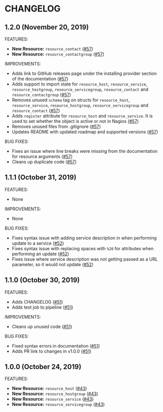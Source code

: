 # CHANGELOG

## 1.2.0 (November 20, 2019)

FEATURES:

* **New Resource:** `resource_contact` ([#57](https://github.com/devopsdunkin/terraform-provider-nagios/pull/57))
* **New Resource:** `resource_contactgroup` ([#57](https://github.com/devopsdunkin/terraform-provider-nagios/pull/57))

IMPROVEMENTS:

* Adds link to GitHub releases page under the installing provider section of the documentation ([#57](https://github.com/devopsdunkin/terraform-provider-nagios/pull/57))
* Adds support to import state for `resource_host`, `resource_service`, `resource_hostgroup`, `resource_servicegroup`, `resource_contact` and `resource_contactgroup` ([#57](https://github.com/devopsdunkin/terraform-provider-nagios/pull/57))
* Removes unused `schema` tag on structs for `resource_host`, `resource_service`, `resource_hostgroup`, `resource_servicegroup` and `resource_contact` ([#57](https://github.com/devopsdunkin/terraform-provider-nagios/pull/57))
* Adds `register` attribute for `resource_host` and `resource_service`. It is used to set whether the object is active or not in Nagios ([#57](https://github.com/devopsdunkin/terraform-provider-nagios/pull/57))
* Removes unused files from .gitignore ([#57](https://github.com/devopsdunkin/terraform-provider-nagios/pull/57))
* Updates README with updated roadmap and supported versions ([#57](https://github.com/devopsdunkin/terraform-provider-nagios/pull/57))

BUG FIXES:

* Fixes an issue where line breaks were missing from the documentation for resource arguments ([#57](https://github.com/devopsdunkin/terraform-provider-nagios/pull/57))
* Cleans up duplicate code ([#57](https://github.com/devopsdunkin/terraform-provider-nagios/pull/57))

## 1.1.1 (October 31, 2019)

FEATURES:

* None

IMPROVEMENTS:

* None

BUG FIXES:

* Fixes syntax issue with adding service description in when performing update to a service ([#52](https://github.com/devopsdunkin/terraform-provider-nagios/pull/52))
* Fixes syntax issue with replacing spaces with `%20` for attributes when performing an update ([#52](https://github.com/devopsdunkin/terraform-provider-nagios/pull/52))
* Fixes issue where service description was not getting passed as a URL parameter, so it would not update ([#52](https://github.com/devopsdunkin/terraform-provider-nagios/pull/52))

## 1.1.0 (October 30, 2019)

FEATURES:

* Adds CHANGELOG ([#51](https://github.com/devopsdunkin/terraform-provider-nagios/pull/51))
* Adds test job to pipeline ([#51](https://github.com/devopsdunkin/terraform-provider-nagios/pull/51))

IMPROVEMENTS:

* Cleans up unused code ([#51](https://github.com/devopsdunkin/terraform-provider-nagios/pull/51))

BUG FIXES:

* Fixed syntax errors in documentation ([#51](https://github.com/devopsdunkin/terraform-provider-nagios/pull/51))
* Adds PR link to changes in v1.0.0 ([#51](https://github.com/devopsdunkin/terraform-provider-nagios/pull/51))

## 1.0.0 (October 24, 2019)

FEATURES:

* **New Resource:** `resource_host` ([#43](https://github.com/devopsdunkin/terraform-provider-nagios/pull/43))
* **New Resource:** `resource_hostgroup` ([#43](https://github.com/devopsdunkin/terraform-provider-nagios/pull/43))
* **New Resource:** `resource_service` ([#43](https://github.com/devopsdunkin/terraform-provider-nagios/pull/43))
* **New Resource:** `resource_servicegroup` ([#43](https://github.com/devopsdunkin/terraform-provider-nagios/pull/43))
